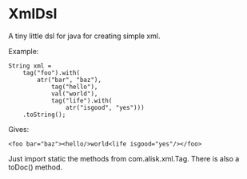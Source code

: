 # XmlDsl

A tiny little dsl for java for creating simple xml.

Example:

    String xml =
        tag("foo").with(
            atr("bar", "baz"),
                tag("hello"),
                val("world"),
                tag("life").with(
                    atr("isgood", "yes")))
        .toString();

Gives:

    <foo bar="baz"><hello/>world<life isgood="yes"/></foo>

Just import static the methods from com.alisk.xml.Tag.
There is also a toDoc() method.
